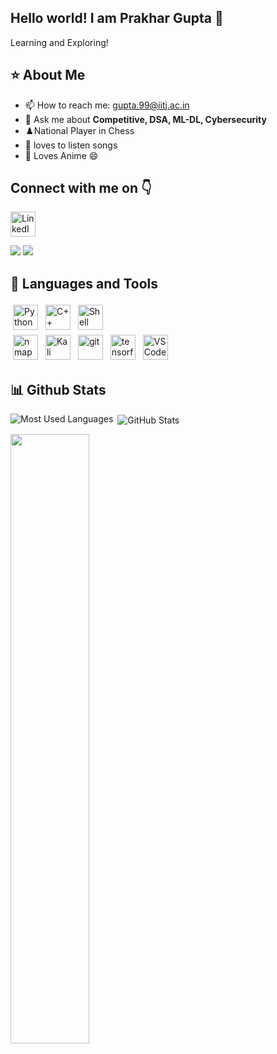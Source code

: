 ## Hello world! I am Prakhar Gupta 🌻
<!-- I am a Junior pusuing B.Tech in the field of Artificial Intelligence and Data Science at IIT Jodhpur.  -->
Learning and Exploring!

## :star: About Me

- 📫 How to reach me: <a href="mailto:gupta.99@iitj.ac.in">gupta.99@iitj.ac.in</a>
- 💬 Ask me about **Competitive, DSA, ML-DL, Cybersecurity**
- ♟️National Player in Chess
- 🎵 loves to listen songs
- 🎌 Loves Anime 😄

## Connect with me on 👇

<a href="https://www.linkedin.com/in/prakharguptaujjain/" target="_blank"><img align="center" src="https://cdn-icons-png.flaticon.com/512/174/174857.png" alt="LinkedIn" height="40" width="40"></a>

<a href="https://codeforces.com/profile/PrakharGupta21" target="_blank">
<img src="https://img.shields.io/badge/CodeForces--darkgreen" ;></img></a>
</a>
<a href="https://www.codechef.com/users/prakhargupta99" target="_blank">
<img src="https://img.shields.io/badge/CodeChef--blue" />
</a>
<br/>

## 🚀 Languages and Tools
<p align="left">
  <img src="https://upload.wikimedia.org/wikipedia/commons/thumb/c/c3/Python-logo-notext.svg/768px-Python-logo-notext.svg.png" alt="Python" height="40" style="vertical-align:top; margin:4px">
  <img src="https://upload.wikimedia.org/wikipedia/commons/thumb/1/18/ISO_C%2B%2B_Logo.svg/240px-ISO_C%2B%2B_Logo.svg.png" alt="C++" height="40" style="vertical-align:top; margin:4px">
  <img src="https://encrypted-tbn0.gstatic.com/images?q=tbn:ANd9GcQiMuFqNDaO68lzz6_aCIgmXB4ptKAFjYP6TuHEKJxBrw&s" alt="Shell" height="40" style="vertical-align:top; margin:4px">
  <!-- leave line -->
  </br>
  <img src="https://nmap.org/images/nmap-logo-256x256.png" alt="nmap" height="40" style="vertical-align:top; margin:4px">
  <img src="https://upload.wikimedia.org/wikipedia/commons/thumb/4/4b/Kali_Linux_2.0_wordmark.svg/1920px-Kali_Linux_2.0_wordmark.svg.png" alt="Kali Linux" height="40" style="vertical-align:top; margin:4px">
  <img src="https://git-scm.com/images/logos/downloads/Git-Icon-1788C.png" alt="git" height="40" style="vertical-align:top; margin:4px">
  <img src="https://upload.wikimedia.org/wikipedia/commons/2/2d/Tensorflow_logo.svg" alt="tensorflow" height="40" style="vertical-align:top; margin:4px">
  <img src="https://upload.wikimedia.org/wikipedia/commons/9/9a/Visual_Studio_Code_1.35_icon.svg" alt="VS Code" height="40" style="vertical-align:top; margin:4px">
</p>

## 📊 Github Stats

<img align="left" src="https://github-readme-stats.vercel.app/api/top-langs?username=prakharguptaujjain&show_icons=true&locale=en&layout=compact" alt="Most Used Languages" />
<p>&nbsp;<img align="center" src="https://github-readme-stats.vercel.app/api?username=prakharguptaujjain&show_icons=true&locale=en" alt="GitHub Stats" /></p>
<img width="50%" src="https://github-readme-streak-stats.herokuapp.com/?user=prakharguptaujjain&theme=tokyonight" alt
